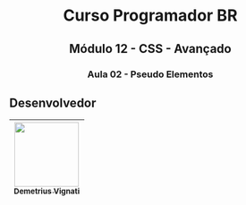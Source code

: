 <h1 align="center">Curso Programador BR</h1>
<h2 align="center">Módulo 12 - CSS - Avançado</h2>
<h3 align="center">Aula 02 - Pseudo Elementos</h3>

## Desenvolvedor

| [<img src="https://avatars.githubusercontent.com/u/22012261?s=400&v=4" width=115><br><sub>Demetrius Vignati</sub>](https://github.com/demetriusvas) |
| :---: |
